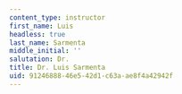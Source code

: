 ```yaml
---
content_type: instructor
first_name: Luis
headless: true
last_name: Sarmenta
middle_initial: ''
salutation: Dr.
title: Dr. Luis Sarmenta
uid: 91246888-46e5-42d1-c63a-ae8f4a42942f
---
```

